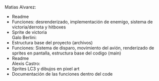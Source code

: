 Matias Alvarez:
- Readme
- Funciones: desrenderizado, implementación de enemigo, sistema de victoria/derrota y hitboxes 
- Sprite de victoria  
Galo Berlini:
- Estructura base del proyecto (archivos)
- Funciones: Sistema de disparo, movimiento del avión, renderizado de sprites en pantalla, estructura base del codigo (main)
- Readme  
Alexis Castro:
- Sprites LC3 y dibujos en pixel art
- Documentación de las funciones dentro del code
 
